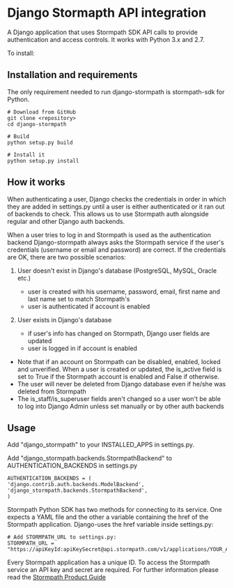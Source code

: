 # Django Stormapth API integration

A Django application that uses Stormpath SDK API calls to provide authentication and access controls.
It works with Python 3.x and 2.7.

To install:

## Installation and requirements

The only requirement needed to run django-stormpath is stormpath-sdk for Python.

    # Download from GitHub
    git clone <repository>
    cd django-stormpath

    # Build
    python setup.py build

    # Install it
    python setup.py install


## How it works
When authenticating a user, Django checks the credentials in order in which they are added in settings.py until a user is either authenticated or it ran out of backends to check. This allows us to use Stormpath auth alongside regular and other Django auth backends.

When a user tries to log in and Stormpath is used as the authentication backend Django-stormpath always asks the Stormpath service if the user's credentials (username or email and password) are correct.
If the credentials are OK, there are two possible scenarios:

1. User doesn't exist in Django's database (PostgreSQL, MySQL, Oracle etc.)
    - user is created with his username, password, email, first name and last name set to match Stormpath's
    - user is authenticated if account is enabled


2. User exists in Django's database
    - if user's info has changed on Stormpath, Django user fields are updated
    - user is logged in if account is enabled


* Note that if an account on Stormpath can be disabled, enabled, locked and unverified. When a user is created or updated, the is_active field is set to True if the Stormpath account is enabled and False if otherwise.
* The user will never be deleted from Django database even if he/she was deleted from Stormpath
* The is_staff/is_superuser fields aren't changed so a user won't be able to log into Django Admin unless set manually or by other auth backends


## Usage

Add "django_stormpath" to your INSTALLED_APPS in settings.py.

Add "django_stormpath.backends.StormpathBackend" to AUTHENTICATION_BACKENDS in settings.py

    AUTHENTICATION_BACKENDS = (
    'django.contrib.auth.backends.ModelBackend',
    'django_stormpath.backends.StormpathBackend',
    )


Stormpath Python SDK has two methods for connecting to its service. One expects a YAML file and the other a variable containing the href of the Stormpath application.
Django-uses the href variable inside settings.py:

    # Add STORMPATH_URL to settings.py:
    STORMPATH_URL = "https://apiKeyId:apiKeySecret@api.stormpath.com/v1/applications/YOUR_APP_UID_HERE"

Every Stormpath application has a unique ID. To access the Stormpath service an API key and secret are required.
For further information please read the [Stormpath Product Guide](http://www.stormpath.com/docs/python/product-guide)
